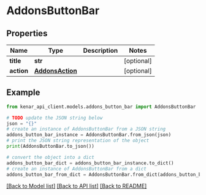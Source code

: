 # AddonsButtonBar


## Properties

Name | Type | Description | Notes
------------ | ------------- | ------------- | -------------
**title** | **str** |  | [optional] 
**action** | [**AddonsAction**](AddonsAction.md) |  | [optional] 

## Example

```python
from kenar_api_client.models.addons_button_bar import AddonsButtonBar

# TODO update the JSON string below
json = "{}"
# create an instance of AddonsButtonBar from a JSON string
addons_button_bar_instance = AddonsButtonBar.from_json(json)
# print the JSON string representation of the object
print(AddonsButtonBar.to_json())

# convert the object into a dict
addons_button_bar_dict = addons_button_bar_instance.to_dict()
# create an instance of AddonsButtonBar from a dict
addons_button_bar_from_dict = AddonsButtonBar.from_dict(addons_button_bar_dict)
```
[[Back to Model list]](../README.md#documentation-for-models) [[Back to API list]](../README.md#documentation-for-api-endpoints) [[Back to README]](../README.md)


